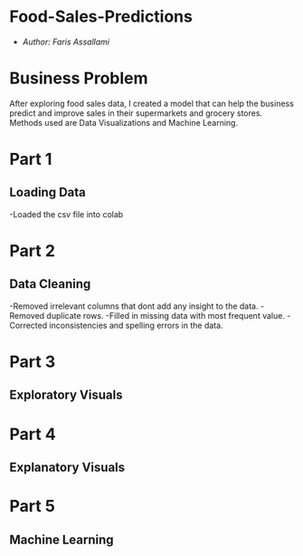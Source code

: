 # Food-Sales-Predictions
- *Author: Faris Assallami*
#  Business Problem

After exploring food sales data, I created a model that can help the business predict and improve sales in their supermarkets and grocery stores.  Methods used are Data Visualizations and Machine Learning.


#  Part 1
## Loading Data
-Loaded the csv file into colab

# Part 2
## Data Cleaning
-Removed irrelevant columns that dont add any insight to the data.
-Removed duplicate rows.
-Filled in missing data with most frequent value.
-Corrected inconsistencies and spelling errors in the data.

# Part 3
## Exploratory Visuals

# Part 4
## Explanatory Visuals

# Part 5
## Machine Learning
